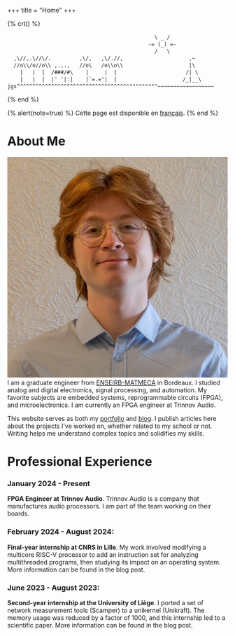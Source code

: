 +++
 title = "Home"
+++

{% crt() %}
```
                                               \ _ /
                                             -= (_) =-
                                               /   \
  ,\//,.\//\/.         ,\/,   ,\/.//,                     ,~
  //o\\/o//o\\ ,.,.,   //o\   /o\\o\\                     |\
    |   |  |  /###/#\    |     |  |                      /| \
    |   |  |  |' '|:|    |`=.='|  |                     /_|__\
jgs^^^^^^^^^^^^^^^^^^^^^^^^^^^^^^^^^^^""""""""""~~~~~~~~~~~~~~~~~~
```
{% end %}


{% alert(note=true) %}
Cette page est disponible en [français](/fr).
{% end %}


About Me
===

![me](profile.png#end#no-hover)
I am a graduate engineer from [ENSEIRB-MATMECA](https://www.bordeaux-inp.fr) in Bordeaux. I studied analog and digital electronics, signal processing, and automation. My favorite subjects are embedded systems, reprogrammable circuits (FPGA), and microelectronics. I am currently an FPGA engineer at Trinnov Audio.

This website serves as both my [portfolio](@/blog/_index.md) and [blog](@/blog/_index.md). I publish articles here about the projects I've worked on, whether related to my school or not. Writing helps me understand complex topics and solidifies my skills.

Professional Experience
==

### January 2024 - Present
**FPGA Engineer at Trinnov Audio**. Trinnov Audio is a company that manufactures audio processors. I am part of the team working on their boards.

### February 2024 - August 2024:
**Final-year internship at CNRS in Lille**. My work involved modifying a multicore RISC-V processor to add an instruction set for analyzing multithreaded programs, then studying its impact on an operating system. More information can be found in the blog post.

### June 2023 - August 2023:
**Second-year internship at the University of Liège**. I ported a set of network measurement tools (Scamper) to a unikernel (Unikraft). The memory usage was reduced by a factor of 1000, and this internship led to a scientific paper. More information can be found in the blog post.

